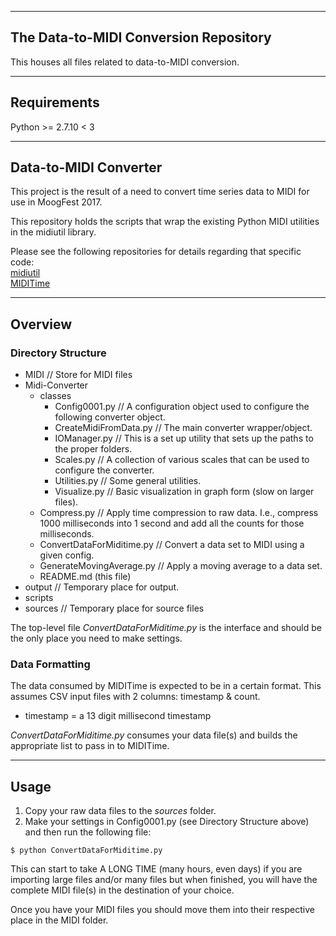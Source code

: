 ----
## The Data-to-MIDI Conversion Repository

This houses all files related to data-to-MIDI conversion.

----
## Requirements

Python >= 2.7.10 < 3

----
## Data-to-MIDI Converter

This project is the result of a need to convert time series data to MIDI for use in MoogFest 2017.

This repository holds the scripts that wrap the existing Python MIDI utilities in the midiutil library.

Please see the following repositories for details regarding that specific code:  
[midiutil](https://github.com/duggan/midiutil)  
[MIDITime](https://github.com/cirlabs/miditime)

----
## Overview

### Directory Structure

* MIDI // Store for MIDI files
* Midi-Converter
  + classes
    - Config0001.py // A configuration object used to configure the following converter object.
    - CreateMidiFromData.py // The main converter wrapper/object.
    - IOManager.py // This is a set up utility that sets up the paths to the proper folders.
    - Scales.py // A collection of various scales that can be used to configure the converter.
    - Utilities.py // Some general utilities.
    - Visualize.py // Basic visualization in graph form (slow on larger files).
  + Compress.py // Apply time compression to raw data. I.e., compress 1000 milliseconds into 1 second and add all the counts for those milliseconds.
  + ConvertDataForMiditime.py // Convert a data set to MIDI using a given config.
  + GenerateMovingAverage.py // Apply a moving average to a data set.
  + README.md (this file)
* output // Temporary place for output.
* scripts
* sources // Temporary place for source files

The top-level file _ConvertDataForMiditime.py_ is the interface and should be the only place you need to make settings.

### Data Formatting

The data consumed by MIDITime is expected to be in a certain format. This assumes CSV input files with 2 columns: timestamp & count.

* timestamp = a 13 digit millisecond timestamp

_ConvertDataForMiditime.py_ consumes your data file(s) and builds the appropriate list to pass in to MIDITime.

----
## Usage

1. Copy your raw data files to the _sources_ folder.
2. Make your settings in Config0001.py (see Directory Structure above) and then run the following file:

```
$ python ConvertDataForMiditime.py
```

This can start to take A LONG TIME (many hours, even days) if you are importing large files and/or many files but when finished, you will have the complete MIDI file(s) in the destination of your choice.

Once you have your MIDI files you should move them into their respective place in the MIDI folder.
